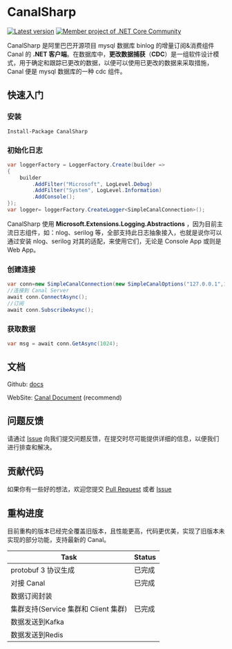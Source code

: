 # CanalSharp

[![Latest version](https://img.shields.io/nuget/v/CanalSharp.svg)](https://www.nuget.org/packages/CanalSharp/) [![Member project of .NET Core Community](https://img.shields.io/badge/member%20project%20of-NCC-9e20c9.svg)](https://github.com/dotnetcore)

CanalSharp 是阿里巴巴开源项目 mysql 数据库 binlog 的增量订阅&消费组件 Canal 的 **.NET 客户端**。在数据库中，**更改数据捕获**（**CDC**）是一组软件设计模式，用于确定和跟踪已更改的数据，以便可以使用已更改的数据来采取措施，Canal 便是 mysql 数据库的一种 cdc 组件。

## 快速入门

### 安装

```shell
Install-Package CanalSharp
```

### 初始化日志

```csharp
var loggerFactory = LoggerFactory.Create(builder =>
{
    builder
        .AddFilter("Microsoft", LogLevel.Debug)
        .AddFilter("System", LogLevel.Information)
        .AddConsole();
});
var logger= loggerFactory.CreateLogger<SimpleCanalConnection>();
```

CanalSharp 使用 **Microsoft.Extensions.Logging.Abstractions** ，因为目前主流日志组件，如：nlog、serilog 等，全部支持此日志抽象接入，也就是说你可以通过安装 nlog、serilog 对其的适配，来使用它们，无论是 Console App 或则是 Web App。

### 创建连接

```csharp
var conn=new SimpleCanalConnection(new SimpleCanalOptions("127.0.0.1",11111,1234),logger);
//连接到 Canal Server
await conn.ConnectAsync();
//订阅
await conn.SubscribeAsync();
```

### 获取数据

```csharp
var msg = await conn.GetAsync(1024);
```

## 文档

Github: [docs](https://github.com/dotnetcore/CanalSharp/tree/main/docs)

WebSite: [Canal Document](https://github.com/dotnetcore/CanalSharp/tree/main/docs) (recommend)

## 问题反馈

请通过 [Issue](https://github.com/dotnetcore/CanalSharp/issues/new) 向我们提交问题反馈，在提交时尽可能提供详细的信息，以便我们进行排查和解决。

## 贡献代码

如果你有一些好的想法，欢迎您提交 [Pull Request](https://github.com/dotnetcore/canalsharp/pulls) 或者 [Issue](https://github.com/dotnetcore/CanalSharp/issues/new)

## 重构进度

目前重构的版本已经完全覆盖旧版本，且性能更高，代码更优美，实现了旧版本未实现的部分功能，支持最新的 Canal。

| Task                | Status   |
| ------------------- | ------ |
| protobuf 3 协议生成 | 已完成 |
| 对接 Canal          | 已完成 |
| 数据订阅封装        |        |
| 集群支持(Service 集群和 Client 集群)      |  已完成  |
| 数据发送到Kafka     |        |
| 数据发送到Redis     |        |

## 